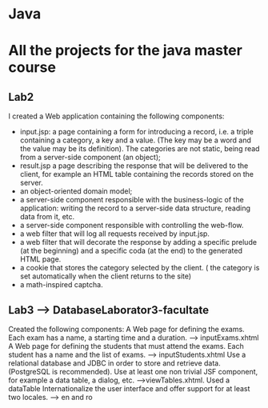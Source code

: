 # Java
# All the projects for the java master course

## Lab2
I created a Web application containing the following components:
- input.jsp: a page containing a form for introducing a record, i.e. a triple containing a category, a key and a value. (The key may be a word and the value may be its definition). The categories are not static, being read from a server-side component (an object);
- result.jsp a page describing the response that will be delivered to the client, for example an HTML table containing the records stored on the server.
- an object-oriented domain model;
- a server-side component responsible with the business-logic of the application: writing the record to a server-side data structure, reading data from it, etc.
- a server-side component responsible with controlling the web-flow.
- a web filter that will log all requests received by input.jsp.
- a web filter that will decorate the response by adding a specific prelude (at the beginning) and a specific coda (at the end) to the generated HTML page.
- a cookie that stores the category selected by the client. ( the category is set automatically when the client returns to the site)
- a math-inspired captcha.

## Lab3 --> DatabaseLaborator3-facultate
Created the following components:
A Web page for defining the exams. Each exam has a name, a starting time and a duration. --> inputExams.xhtml
A Web page for defining the students that must attend the exams. Each student has a name and the list of exams. --> inputStudents.xhtml
Use a relational database and JDBC in order to store and retrieve data. (PostgreSQL is recommended).
Use at least one non trivial JSF component, for example a data table, a dialog, etc. -->viewTables.xhtml. Used a dataTable
Internationalize the user interface and offer support for at least two locales. --> en and ro
